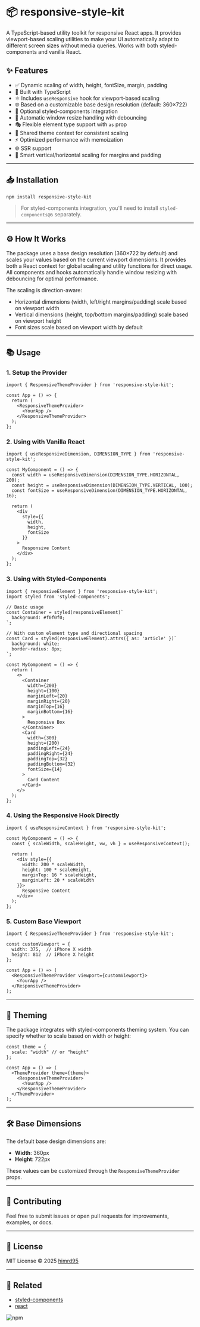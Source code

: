 # 📦 responsive-style-kit

A TypeScript-based utility toolkit for responsive React apps. It provides viewport-based scaling utilities to make your UI automatically adapt to different screen sizes without media queries. Works with both styled-components and vanilla React.

## ✨ Features

- ✅ Dynamic scaling of width, height, fontSize, margin, padding
- 🎯 Built with TypeScript
- ⚛️ Includes `useResponsive` hook for viewport-based scaling
- 🌐 Based on a customizable base design resolution (default: 360×722)
- 🎨 Optional styled-components integration
- 🔄 Automatic window resize handling with debouncing
- 🎭 Flexible element type support with `as` prop
- 🎨 Shared theme context for consistent scaling
- ⚡️ Optimized performance with memoization
- 🌐 SSR support
- 📏 Smart vertical/horizontal scaling for margins and padding

---

## 📥 Installation

```bash
npm install responsive-style-kit
```

> For styled-components integration, you'll need to install `styled-components@6` separately.

---

## ⚙️ How It Works

The package uses a base design resolution (360×722 by default) and scales your values based on the current viewport dimensions. It provides both a React context for global scaling and utility functions for direct usage. All components and hooks automatically handle window resizing with debouncing for optimal performance.

The scaling is direction-aware:
- Horizontal dimensions (width, left/right margins/padding) scale based on viewport width
- Vertical dimensions (height, top/bottom margins/padding) scale based on viewport height
- Font sizes scale based on viewport width by default

---

## 📚 Usage

### 1. Setup the Provider

```tsx
import { ResponsiveThemeProvider } from 'responsive-style-kit';

const App = () => {
  return (
    <ResponsiveThemeProvider>
      <YourApp />
    </ResponsiveThemeProvider>
  );
};
```

### 2. Using with Vanilla React

```tsx
import { useResponsiveDimension, DIMENSION_TYPE } from 'responsive-style-kit';

const MyComponent = () => {
  const width = useResponsiveDimension(DIMENSION_TYPE.HORIZONTAL, 200);
  const height = useResponsiveDimension(DIMENSION_TYPE.VERTICAL, 100);
  const fontSize = useResponsiveDimension(DIMENSION_TYPE.HORIZONTAL, 16);

  return (
    <div 
      style={{ 
        width,
        height,
        fontSize
      }}
    >
      Responsive Content
    </div>
  );
};
```

### 3. Using with Styled-Components

```tsx
import { responsiveElement } from 'responsive-style-kit';
import styled from 'styled-components';

// Basic usage
const Container = styled(responsiveElement)`
  background: #f0f0f0;
`;

// With custom element type and directional spacing
const Card = styled(responsiveElement).attrs({ as: 'article' })`
  background: white;
  border-radius: 8px;
`;

const MyComponent = () => {
  return (
    <>
      <Container 
        width={200} 
        height={100}
        marginLeft={20}
        marginRight={20}
        marginTop={16}
        marginBottom={16}
      >
        Responsive Box
      </Container>
      <Card 
        width={300}
        height={200}
        paddingLeft={24}
        paddingRight={24}
        paddingTop={32}
        paddingBottom={32}
        fontSize={14}
      >
        Card Content
      </Card>
    </>
  );
};
```

### 4. Using the Responsive Hook Directly

```tsx
import { useResponsiveContext } from 'responsive-style-kit';

const MyComponent = () => {
  const { scaleWidth, scaleHeight, vw, vh } = useResponsiveContext();
  
  return (
    <div style={{
      width: 200 * scaleWidth,
      height: 100 * scaleHeight,
      marginTop: 16 * scaleHeight,
      marginLeft: 20 * scaleWidth
    }}>
      Responsive Content
    </div>
  );
};
```

### 5. Custom Base Viewport

```tsx
import { ResponsiveThemeProvider } from 'responsive-style-kit';

const customViewport = {
  width: 375,  // iPhone X width
  height: 812  // iPhone X height
};

const App = () => (
  <ResponsiveThemeProvider viewport={customViewport}>
    <YourApp />
  </ResponsiveThemeProvider>
);
```

---

## 🎨 Theming

The package integrates with styled-components theming system. You can specify whether to scale based on width or height:

```tsx
const theme = {
  scale: "width" // or "height"
};

const App = () => (
  <ThemeProvider theme={theme}>
    <ResponsiveThemeProvider>
      <YourApp />
    </ResponsiveThemeProvider>
  </ThemeProvider>
);
```

---

## 🛠 Base Dimensions

The default base design dimensions are:

- **Width**: 360px
- **Height**: 722px

These values can be customized through the `ResponsiveThemeProvider` props.

---

## 🤝 Contributing

Feel free to submit issues or open pull requests for improvements, examples, or docs.

---

## 📝 License

MIT License © 2025 [himrd95](https://github.com/himrd95)

---

## 📎 Related

- [styled-components](https://styled-components.com)
- [react](https://reactjs.org)

<!-- START_NPM_STATS -->
<!-- This section is updated automatically every Monday -->
![npm](https://img.shields.io/npm/dw/responsive-style-kit?label=weekly%20downloads)
<!-- END_NPM_STATS -->